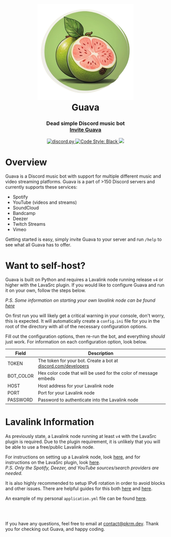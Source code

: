<h1 align="center">
  <br>
  <img src="guava.png" width="300" alt="Guava Image"></a>
  <br>
  Guava<br>
</h1>

<h3 align="center">
    Dead simple Discord music bot
    <br>
    <a href="https://pkrm.dev" target="_blank">Invite Guava</a>
</h3>

<p align="center">
  <a href="https://github.com/Rapptz/discord.py/">
     <img src="https://img.shields.io/badge/discord-py-blue.svg" alt="discord.py">
  </a>
  <a href="https://github.com/psf/black">
    <img src="https://img.shields.io/badge/code%20style-black-000000.svg" alt="Code Style: Black">
  </a>
  <a href="https://makeapullrequest.com">
    <img src="https://img.shields.io/badge/PRs-welcome-brightgreen.svg">
  </a>
</p>

# Overview

Guava is a Discord music bot with support for multiple different music and video streaming platforms. Guava is a part of >150 Discord servers and currently supports these services:

- Spotify
- YouTube (videos and streams)
- SoundCloud
- Bandcamp
- Deezer
- Twitch Streams
- Vimeo

Getting started is easy, simply invite Guava to your server and run `/help` to see what all Guava has to offer.

# Want to self-host?
Guava is built on Python and requires a Lavalink node running release `v4` or higher with the LavaSrc plugin. If you would like to configure Guava and run it on your own, follow the steps below.

*P.S. Some information on starting your own lavalink node can be found [here](#lavalink-information)*

On first run you will likely get a critical warning in your console, don't worry, this is expected. It will automatically create a `config.ini` file for you in the root of the directory with all of the necessary configuration options.

Fill out the configuration options, then re-run the bot, and everything *should* just work. For information on each configuration option, look below.

Field | Description
--- | ---
TOKEN | The token for your bot. Create a bot at [discord.com/developers](https://discord.com/developers)
BOT_COLOR | Hex color code that will be used for the color of message embeds
HOST | Host address for your Lavalink node
PORT | Port for your Lavalink node
PASSWORD | Password to authenticate into the Lavalink node

# Lavalink Information

As previously state, a Lavalink node running at least `v4` with the LavaSrc plugin is required. Due to the plugin requirement, it is unlikely that you will be able to use a free/public Lavalink node.

For instructions on setting up a Lavalink node, look [here](https://lavalink.dev/getting-started/), and for instructions on the LavaSrc plugin, look [here](https://github.com/topi314/LavaSrc).
<br>
*P.S. Only the Spotify, Deezer, and YouTube sources/search providers are needed.*

It is also highly recommended to setup IPv6 rotation in order to avoid blocks and other issues. There are helpful guides for this both [here](https://blog.arbjerg.dev/2020/3/tunnelbroker-with-lavalink) and [here](https://gist.github.com/Drapersniper/11fee08f91ea7174e0d8af12496f3443).

An example of my personal `application.yml` file can be found [here](https://github.com/PacketParker/Guava/blob/main/application.yml.example).

<br>
<br>

If you have any questions, feel free to email at [contact@pkrm.dev](mailto:contact@pkrm.dev). Thank you for checking out Guava, and happy coding.
